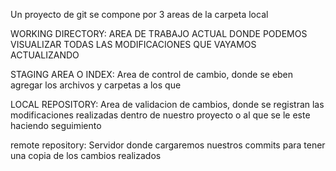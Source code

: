 Un proyecto de git se compone por 3 areas de la carpeta local

WORKING DIRECTORY:
AREA DE TRABAJO ACTUAL DONDE PODEMOS VISUALIZAR TODAS LAS MODIFICACIONES QUE VAYAMOS ACTUALIZANDO

STAGING AREA O INDEX:
Area de control de cambio, donde se eben agregar los archivos y carpetas a los que 

LOCAL REPOSITORY:
Area de validacion de cambios, donde se registran las modificaciones realizadas dentro de nuestro proyecto o al que se le este haciendo seguimiento

remote repository: Servidor donde cargaremos nuestros commits para tener una copia de los cambios realizados


